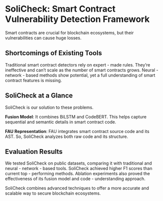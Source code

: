 # SoliCheck: Smart Contract Vulnerability Detection Framework

Smart contracts are crucial for blockchain ecosystems, but their vulnerabilities can cause huge losses.

## Shortcomings of Existing Tools

Traditional smart contract detectors rely on expert - made rules. They’re ineffective and can’t scale as the number of smart contracts grows. Neural - network - based methods show potential, yet a full understanding of smart contract features is missing.

## SoliCheck at a Glance

SoliCheck is our solution to these problems.

**Fusion Model**: It combines BiLSTM and CodeBERT. This helps capture sequential and semantic details in smart contract code.

**FAU Representation**: FAU integrates smart contract source code and its AST. So, SoliCheck analyzes both raw code and its structure.

## Evaluation Results

We tested SoliCheck on public datasets, comparing it with traditional and neural - network - based tools. SoliCheck achieved higher F1 scores than current top - performing methods. Ablation experiments also proved the effectiveness of its fusion model and code - understanding approach.

SoliCheck combines advanced techniques to offer a more accurate and scalable way to secure blockchain ecosystems.